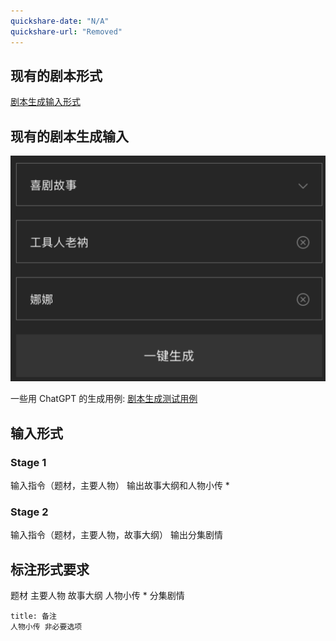 ```yaml
---
quickshare-date: "N/A"
quickshare-url: "Removed"
---
```


## 现有的剧本形式
[剧本生成输入形式](剧本生成输入形式.md)

## 现有的剧本生成输入

![|350](../../../_resources/%E5%89%A7%E6%9C%AC%E7%94%9F%E6%88%90%E8%BE%93%E5%85%A5%E5%BD%A2%E5%BC%8F/bbc5f4c02899462293be18b7f069a93f_MD5.png)


一些用 ChatGPT 的生成用例: [剧本生成测试用例](剧本生成测试用例.md)

## 输入形式

### Stage 1
输入指令（题材，主要人物）     输出故事大纲和人物小传 *
### Stage 2
输入指令（题材，主要人物，故事大纲）   输出分集剧情

## 标注形式要求
题材
主要人物
故事大纲
人物小传 *
分集剧情

```ad-attention
title: 备注
人物小传 非必要选项

```
